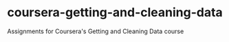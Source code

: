 coursera-getting-and-cleaning-data
==================================

Assignments for Coursera's Getting and Cleaning Data course
